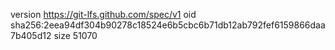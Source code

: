 version https://git-lfs.github.com/spec/v1
oid sha256:2eea94df304b90278c18524e6b5cbc6b71db12ab792fef6159866daa7b405d12
size 51070
